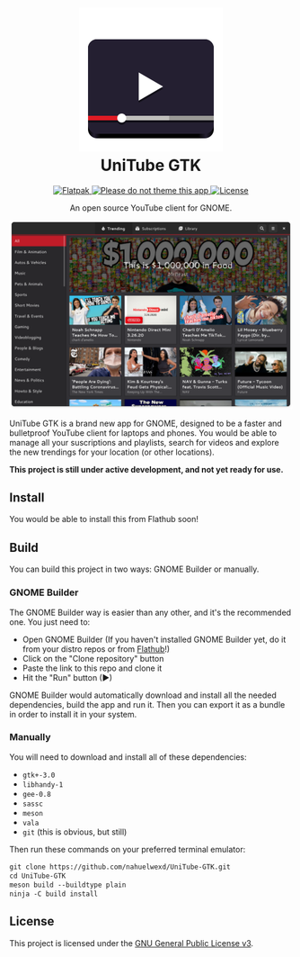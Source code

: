 <h1 align="center">
  <img src="data/icons/scalable/apps/com.github.nahuelwexd.UniTube.svg"/>
  <br>
  UniTube GTK
</h1>
<p align="center">
  <a href="https://github.com/nahuelwexd/UniTube-GTK/commits/master">
    <img alt="Flatpak" src="https://github.com/nahuelwexd/UniTube-GTK/workflows/Flatpak/badge.svg"/>
  </a>
  <a href="https://stopthemingmy.app">
    <img alt="Please do not theme this app" src="https://stopthemingmy.app/badge.svg"/>
  </a>
  <a href="COPYING">
    <img alt="License" src="https://img.shields.io/github/license/nahuelwexd/UniTube-GTK?label=License&logo=gnu"/>
  </a>
<p>
<p align="center">An open source YouTube client for GNOME.</p>
<p align="center">
  <img alt="UI Concept" src="ui-concept.png"/>
</p>

UniTube GTK is a brand new app for GNOME, designed to be a faster and bulletproof
YouTube client for laptops and phones. You would be able to manage all your
suscriptions and playlists, search for videos and explore the new trendings for
your location (or other locations).

**This project is still under active development, and not yet ready for use.**

## Install

You would be able to install this from Flathub soon!

## Build

You can build this project in two ways: GNOME Builder or manually.

### GNOME Builder

The GNOME Builder way is easier than any other, and it's the recommended one.
You just need to:

- Open GNOME Builder (If you haven't installed GNOME Builder yet, do it from your
  distro repos or from [Flathub](https://flathub.org/apps/details/org.gnome.Builder)!)
- Click on the "Clone repository" button
- Paste the link to this repo and clone it
- Hit the "Run" button (▶)

GNOME Builder would automatically download and install all the needed dependencies,
build the app and run it. Then you can export it as a bundle in order to install
it in your system.

### Manually

You will need to download and install all of these dependencies:

- `gtk+-3.0`
- `libhandy-1`
- `gee-0.8`
- `sassc`
- `meson`
- `vala`
- `git` (this is obvious, but still)

Then run these commands on your preferred terminal emulator:

```shell
git clone https://github.com/nahuelwexd/UniTube-GTK.git
cd UniTube-GTK
meson build --buildtype plain
ninja -C build install
```

## License

This project is licensed under the [GNU General Public License v3](COPYING).
